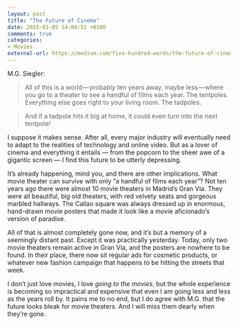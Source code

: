 ```yaml
---
layout: post
title: "The Future of Cinema"
date: 2015-01-05 14:04:51 +0100
comments: true
categories: 
- Movies
external-url: https://medium.com/five-hundred-words/the-future-of-cinema-2e0240d83507
---
```


M.G. Siegler:

> All of this is a world — probably ten years away, maybe less — where you go to a theater to see a handful of films each year. The tentpoles. Everything else goes right to your living room. The tadpoles.

> And if a tadpole hits it big at home, it could even turn into the next tentpole!

I suppose it makes sense. After all, every major industry will eventually need to adapt to the realities of technology and online video. But as a lover of cinema and everything it entails — from the popcorn to the sheer awe of a gigantic screen — I find this future to be utterly depressing.

It’s already happening, mind you, and there are other implications. What movie theater can survive with only “a handful of films each year”? Not ten years ago there were almost 10 movie theaters in Madrid’s Gran Vía. They were all beautiful, big old theaters, with red velvety seats and gorgeous marbled hallways. The Callao square was always dressed up in enormous, hand-drawn movie posters that made it look like a movie aficionado’s version of paradise.

All of that is almost completely gone now, and it’s but a memory of a seemingly distant past. Except it was practically yesterday. Today, only two movie theaters remain active in Gran Vía, and the posters are nowhere to be found. In their place, there now sit regular ads for cosmetic products, or whatever new fashion campaign that happens to be hitting the streets that week.

I don’t just love movies, I love _going to the movies_, but the whole experience is becoming so impractical and expensive that even I am going less and less as the years roll by. It pains me to no end, but I do agree with M.G. that the future looks bleak for movie theaters. And I will miss them dearly when they’re gone.